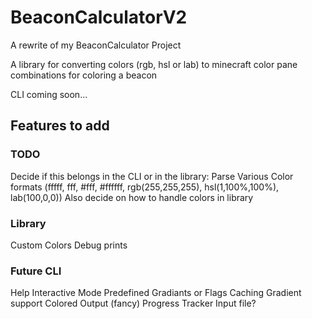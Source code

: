 # BeaconCalculatorV2
A rewrite of my BeaconCalculator Project

A library for converting colors (rgb, hsl or lab) to minecraft color pane combinations for coloring a beacon

CLI coming soon...

## Features to add
### TODO
Decide if this belongs in the CLI or in the library:
Parse Various Color formats (fffff, fff, #fff, #ffffff, rgb(255,255,255), hsl(1,100%,100%), lab(100,0,0))
Also decide on how to handle colors in library

### Library
Custom Colors
Debug prints

### Future CLI
Help
Interactive Mode
Predefined Gradiants or Flags
Caching
Gradient support
Colored Output (fancy)
Progress Tracker
Input file?
